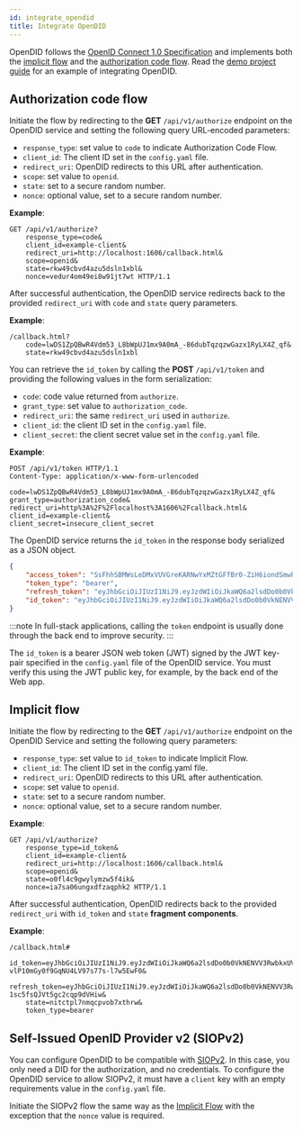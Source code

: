```yaml
---
id: integrate_opendid
title: Integrate OpenDID
---
```


OpenDID follows the [OpenID Connect 1.0 Specification](https://openid.net/specs/openid-connect-core-1_0.html#Introduction) and implements both the [implicit flow](https://openid.net/specs/openid-connect-core-1_0.html#ImplicitFlowSteps)
and the [authorization code flow](https://openid.net/specs/openid-connect-core-1_0.html#CodeFlowAuth).
Read the [demo project guide](05_demo_project.md) for an example of integrating OpenDID.

## Authorization code flow

Initiate the flow by redirecting to the **GET** `/api/v1/authorize` endpoint on the OpenDID service and setting the following query URL-encoded parameters:

-   `response_type`: set value to `code` to indicate Authorization Code Flow.
-   `client_id`: The client ID set in the `config.yaml` file.
-   `redirect_uri`: OpenDID redirects to this URL after authentication.
-   `scope`: set value to `openid`.
-   `state`: set to a secure random number.
-   `nonce`: optional value, set to a secure random number.

**Example**:

```
GET /api/v1/authorize?
    response_type=code&
    client_id=example-client&
    redirect_uri=http://localhost:1606/callback.html&
    scope=openid&
    state=rkw49cbvd4azu5dsln1xbl&
    nonce=vedur4om49ei8w91jt7wt HTTP/1.1
```

After successful authentication, the OpenDID service redirects back to the provided `redirect_uri` with `code` and `state` query parameters.

**Example**:

```
/callback.html?
    code=lwDS1ZpQBwR4Vdm53_L8bWpUJ1mx9A0mA_-86dubTqzqzwGazx1RyLX4Z_qf&
    state=rkw49cbvd4azu5dsln1xbl
```

You can retrieve the `id_token` by calling the **POST** `/api/v1/token` and providing the following values in the form serialization:

-   `code`: code value returned from `authorize`.
-   `grant_type`: set value to `authorization_code`.
-   `redirect_uri`: the same `redirect_uri` used in `authorize`.
-   `client_id`: the client ID set in the `config.yaml` file.
-   `client_secret`: the client secret value set in the `config.yaml` file.

**Example**:

```
POST /api/v1/token HTTP/1.1
Content-Type: application/x-www-form-urlencoded

code=lwDS1ZpQBwR4Vdm53_L8bWpUJ1mx9A0mA_-86dubTqzqzwGazx1RyLX4Z_qf&
grant_type=authorization_code&
redirect_uri=http%3A%2F%2Flocalhost%3A1606%2Fcallback.html&
client_id=example-client&
client_secret=insecure_client_secret
```

The OpenDID service returns the `id_token` in the response body serialized as a JSON object.

```json
{
    "access_token": "SsFhhSBMWsLeDMxVUVGreKARNwYxMZtGFfBr0-ZiH6iondSmwPRvQDqkG6Fh",
    "token_type": "bearer",
    "refresh_token": "eyJhbGciOiJIUzI1NiJ9.eyJzdWIiOiJkaWQ6a2lsdDo0b0VkNENVV3RwbkxUVnZENVBFd2lMUmlqMWdzQmprS1JMbVpES2lCOEdqN2I2V0wiLCJ3M24iOiJjdXN0b20iLCJleHAiOjE3MTY4MTYwNjQsImlhdCI6MTcxNjgxNTQ2NCwiaXNzIjoiZGlkOmtpbHQ6NHJzQkE3dEQ1S1E4TDlXSGpGallRdUhrTWtha2NmSGRDNUNhUVVjVXh5VWpEVkhBIiwiYXVkIjoiYXV0aGVudGljYXRpb24iLCJwcm8iOnsiRW1haWwiOiJhYmR1bEBraWx0LmlvIn0sIm5vbmNlIjoidmVkdXI0b200OWVpOHc5MWp0N3d0In0.yOmE_9jWKcAu8LpjVx7IsFyOOvlKbgo2oC4Imf-qrLY",
    "id_token": "eyJhbGciOiJIUzI1NiJ9.eyJzdWIiOiJkaWQ6a2lsdDo0b0VkNENVV3RwbkxUVnZENVBFd2lMUmlqMWdzQmprS1JMbVpES2lCOEdqN2I2V0wiLCJ3M24iOiJjdXN0b20iLCJleHAiOjE3MTY4MTU1MjQsImlhdCI6MTcxNjgxNTQ2NCwiaXNzIjoiZGlkOmtpbHQ6NHJzQkE3dEQ1S1E4TDlXSGpGallRdUhrTWtha2NmSGRDNUNhUVVjVXh5VWpEVkhBIiwiYXVkIjoiYXBwbGljYXRpb24iLCJwcm8iOnsiRW1haWwiOiJhYmR1bEBraWx0LmlvIn0sIm5vbmNlIjoidmVkdXI0b200OWVpOHc5MWp0N3d0In0.YlRE9EGnSExQCb5m2iy4__58PZJlZdCZMsSvsuW4oj8"
}
```

:::note
In full-stack applications, calling the `token` endpoint is usually done through the back end to improve security.
:::

The `id_token` is a bearer JSON web token (JWT) signed by the JWT key-pair specified in the `config.yaml` file of the OpenDID service.
You must verify this using the JWT public key, for example, by the back end of the Web app.

## Implicit flow

Initiate the flow by redirecting to the **GET** `/api/v1/authorize` endpoint on the OpenDID Service and setting the following query parameters:

-   `response_type`: set value to `id_token` to indicate Implicit Flow.
-   `client_id`: The client ID set in the config.yaml file.
-   `redirect_uri`: OpenDID redirects to this URL after authentication.
-   `scope`: set value to `openid`.
-   `state`: set to a secure random number.
-   `nonce`: optional value, set to a secure random number.

**Example**:

```
GET /api/v1/authorize?
    response_type=id_token&
    client_id=example-client&
    redirect_uri=http://localhost:1606/callback.html&
    scope=openid&
    state=o0fl4c9gwylymzw5f4ik&
    nonce=ia7sa06ungxdfzaqphk2 HTTP/1.1
```

After successful authentication, OpenDID redirects back to the provided `redirect_uri` with `id_token` and `state`
**fragment components**.

**Example**:

```
/callback.html#
    id_token=eyJhbGciOiJIUzI1NiJ9.eyJzdWIiOiJkaWQ6a2lsdDo0b0VkNENVV3RwbkxUVnZENVBFd2lMUmlqMWdzQmprS1JMbVpES2lCOEdqN2I2V0wiLCJ3M24iOiJjdXN0b20iLCJleHAiOjE3MTY4ODQ5MDYsImlhdCI6MTcxNjg4NDg0NiwiaXNzIjoiZGlkOmtpbHQ6NHJzQkE3dEQ1S1E4TDlXSGpGallRdUhrTWtha2NmSGRDNUNhUVVjVXh5VWpEVkhBIiwiYXVkIjoiYXBwbGljYXRpb24iLCJwcm8iOnsiRW1haWwiOiJhYmR1bEBraWx0LmlvIn0sIm5vbmNlIjoiOTFzN2ZnZDZvcjR3c2NkdGVtcXQifQ.xTy3Oyc5e-vlP10mGy0f9GqNU4LV97s77s-l7w5EwF0&
    refresh_token=eyJhbGciOiJIUzI1NiJ9.eyJzdWIiOiJkaWQ6a2lsdDo0b0VkNENVV3RwbkxUVnZENVBFd2lMUmlqMWdzQmprS1JMbVpES2lCOEdqN2I2V0wiLCJ3M24iOiJjdXN0b20iLCJleHAiOjE3MTY4ODU0NDYsImlhdCI6MTcxNjg4NDg0NiwiaXNzIjoiZGlkOmtpbHQ6NHJzQkE3dEQ1S1E4TDlXSGpGallRdUhrTWtha2NmSGRDNUNhUVVjVXh5VWpEVkhBIiwiYXVkIjoiYXV0aGVudGljYXRpb24iLCJwcm8iOnsiRW1haWwiOiJhYmR1bEBraWx0LmlvIn0sIm5vbmNlIjoiOTFzN2ZnZDZvcjR3c2NkdGVtcXQifQ.87UHGid3OotxO8Wpfuw-1sc5fsQJVt5gc2cqp9dVHiw&
    state=nitctpl7nmqcpvob7xthrw&
    token_type=bearer
```

## Self-Issued OpenID Provider v2 (SIOPv2)

You can configure OpenDID to be compatible with [SIOPv2](https://openid.net/specs/openid-connect-self-issued-v2-1_0.html).
In this case, you only need a DID for the authorization, and no credentials.
To configure the OpenDID service to allow SIOPv2, it must have a `client` key with an empty requirements
value in the `config.yaml` file.

Initiate the SIOPv2 flow the same way as the [Implicit Flow](#implicit-flow) with the exception that the `nonce`
value is required.
